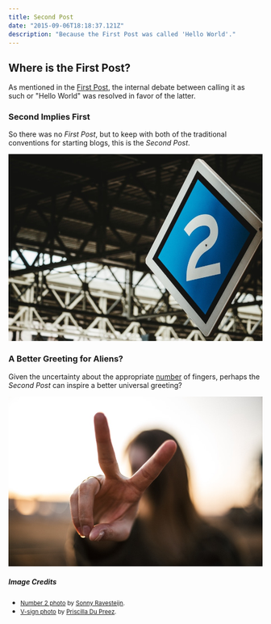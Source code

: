 ```yaml
---
title: Second Post
date: "2015-09-06T18:18:37.121Z"
description: "Because the First Post was called 'Hello World'."
---
```


## Where is the First Post?

As mentioned in the [First Post](../hello-world/), the internal debate
between calling it as such or "Hello World" was resolved in favor of the latter.

### Second Implies First

So there was no *First Post*, but to keep with both of the traditional
conventions for starting blogs, this is the *Second Post*.

![Sign with number 2](./second-post.jpg)

### A Better Greeting for Aliens?

Given the uncertainty about the appropriate [number](../hello-world/) of fingers,
perhaps the *Second Post* can inspire a better universal greeting?

![Hand V-sign](./v-sign.jpg)

##### Image Credits

- <small>[Number 2 photo](https://unsplash.com/photos/xyxjKdpUg4I) by [Sonny Ravesteijn](https://unsplash.com/@supersonnytje).</small>
- <small>[V-sign photo](https://unsplash.com/photos/tQagUWpAx5k) by [Priscilla Du Preez](https://unsplash.com/@priscilladupreez).</small>

